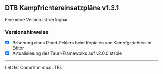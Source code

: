 ﻿## DTB Kampfrichtereinsatzpläne v1.3.1

Eine neue Version ist verfügbar.

### Versionshinweise:

- [x] Behebung eines React-Fehlers beim Kopieren von Kampfgerichten im Editor
- [x] Aktualisierung des Tauri-Frameworks auf v2.0.0 stable

---

Letzter Commit in *main*: TBI.